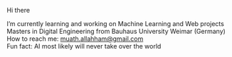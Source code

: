 Hi there 


I’m currently learning and working on Machine Learning and Web projects  
Masters in Digital Engineering from Bauhaus University Weimar (Germany)  
How to reach me: muath.allahham@gmail.com  
Fun fact: AI most likely will never take over the world  
